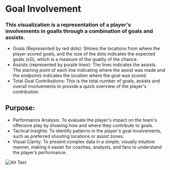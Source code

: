 # Goal Involvement
### This visualization is a representation of a player's involvements in goalls through a combination of goals and assists.

- Goals (Represented by red dots): SHows the locations from where the player scored goals, and the size of the dots indicates the expected goals (xG), which is a measure of the quality of the chance.
- Assists (represented by purple lines): The lines indicates the assists. The starting point of each line indicating where the assist was made and the endpoints indicates the location where the goal was scored.
- Total Goal Contributions: This is the total number of goals, assists and overall involvements to provide a quick overview of the player's contribution.

## Purpose:
- Performance Analysis: To evaluate the player's impact on the team's offensive play by showing how and where they contribute to goals.
- Tactical Insights: To identify patterns in the player's goal involvements, such as preferred shooting locations or assist zones.
- Visual Clarity: To present complex data in a simple, visually intuitive manner, making it easier for coaches, analysts, and fans to understand the player’s performance.

![Alt Text](https://github.com/Lekan-E/SportProjects/blob/main/Bundesliga%20Bumpy%20Chart/Bumpy%20Chart.jpg)